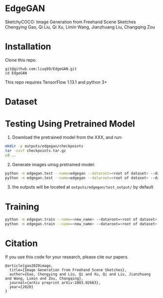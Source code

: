 # EdgeGAN
SketchyCOCO: Image Generation from Freehand Scene Sketches  
Chengying Gao, Qi Liu, Qi Xu, Limin Wang, Jianzhuang Liu, Changqing Zou  

# Installation
Clone this repo.  
```
git@github.com:liuq99/EdgeGAN.git
cd EdgeGAN
```
This repo requires TensorFlow 1.13.1 and python 3+  

# Dataset

# Testing Using Pretrained Model
1. Download the pretrained model from the XXX, and run:
``` bash
mkdir -p outputs/edgegan/checkpoints
tar -zxvf checkpoints.tar.gz
cd ..
```
2. Generate images uinsg pretrained model:
``` bash
python -m edgegan.test --name=edgegan --dataroot=<root of dataset> --dataset=<dataset> --gpu=<gpuid> #(with multi-classes)
python -m edgegan.test --name=edgegan --dataroot=<root of dataset> --dataset=<dataset> --nomulticlasses --gpu=<gpuid> #(without multi-classes)
```
3. the outputs will be located at `outputs/edgegan/test_output/` by default

# Training
``` bash
python -m edgegan.train --name=<new_name> --dataroot=<root of dataset> --dataset=<datsaet_name> --gpu=<gpuid> #(with multi-classes)
python -m edgegan.train --name=<new_name> --dataroot=<root of dataset> --dataset=<datsaet_name> --nomulticlasses --gpu=<gpuid> #(without multi-classes)

```

# Citation
If you use this code for your research, please cite our papers.  
```
@article{gao2020image,  
  title={Image Generation from Freehand Scene Sketches},  
  author={Gao, Chengying and Liu, Qi and Xu, Qi and Liu, Jianzhuang and Wang, Limin and Zou, Changqing},  
  journal={arXiv preprint arXiv:2003.02683},  
  year={2020}  
}
```
